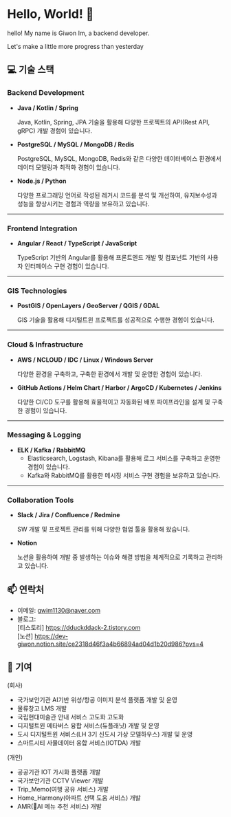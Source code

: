 # Hello, World! 👋

hello! My name is Giwon Im, a backend developer.<br>

Let's make a little more progress than yesterday<br>

## 💻 기술 스택

### **Backend Development**

- **Java / Kotlin / Spring**
    
    Java, Kotlin, Spring, JPA 기술을 활용해 다양한 프로젝트의 API(Rest API, gRPC) 개발 경험이 있습니다.
    
- **PostgreSQL / MySQL / MongoDB / Redis**
    
    PostgreSQL, MySQL, MongoDB, Redis와 같은 다양한 데이터베이스 환경에서 데이터 모델링과 최적화 경험이 있습니다.
    
- **Node.js / Python**
    
    다양한 프로그래밍 언어로 작성된 레거시 코드를 분석 및 개선하여, 유지보수성과 성능을 향상시키는 경험과 역량을 보유하고 있습니다.
    

---

### **Frontend Integration**

- **Angular / React / TypeScript / JavaScript**
    
    TypeScript 기반의 Angular를 활용해 프론트엔드 개발 및 컴포넌트 기반의 사용자 인터페이스 구현 경험이 있습니다.

---

### **GIS Technologies**

- **PostGIS / OpenLayers / GeoServer / QGIS / GDAL**

    
    GIS 기술을 활용해 디지털트윈 프로젝트를 성공적으로 수행한 경험이 있습니다.

---

### **Cloud & Infrastructure**

- **AWS / NCLOUD / IDC / Linux / Windows Server**
    
    다양한 환경을 구축하고, 구축한 환경에서 개발 및 운영한 경험이 있습니다.
    
- **GitHub Actions / Helm Chart / Harbor / ArgoCD / Kubernetes / Jenkins**
    
    다양한 CI/CD 도구를 활용해 효율적이고 자동화된 배포 파이프라인을 설계 및 구축한 경험이 있습니다.
    

---

### **Messaging & Logging**

- **ELK / Kafka / RabbitMQ**
    - Elasticsearch, Logstash, Kibana를 활용해 로그 서비스를 구축하고 운영한 경험이 있습니다.
    - Kafka와 RabbitMQ를 활용한 메시징 서비스 구현 경험을 보유하고 있습니다.

---

### **Collaboration Tools**

- **Slack / Jira / Confluence / Redmine**
    
    SW 개발 및 프로젝트 관리를 위해 다양한 협업 툴을 활용해 왔습니다.
    
- **Notion**
    
    노션을 활용하여 개발 중 발생하는 이슈와 해결 방법을 체계적으로 기록하고 관리하고 있습니다.

## 📫 연락처

- 이메일: gwim1130@naver.com
- 블로그: <br>[티스토리] https://dduckddack-2.tistory.com <br>
        [노션] https://dev-giwon.notion.site/ce2318d46f3a4b66894ad04d1b20d986?pvs=4


## 🤝 기여

(회사)
- 국가보안기관 AI기반 위성/항공 이미지 분석 플랫폼 개발 및 운영
- 물류창고 LMS 개발
- 국립현대미술관 안내 서비스 고도화 고도화
- 디지털트윈 메타버스 융합 서비스(듀플래닛) 개발 및 운영
- 도시 디지털트윈 서비스(LH 3기 신도시 가상 모델하우스) 개발 및 운영
- 스마트시티 사물데이터 융합 서비스(IOTDA) 개발


(개인)
- 공공기관 IOT 가시화 플랫폼 개발
- 국가보안기관 CCTV Viewer 개발
- Trip_Memo(여행 공유 서비스) 개발
- Home_Harmony(아파트 선택 도움 서비스) 개발
- AMR(AI 메뉴 추천 서비스) 개발

